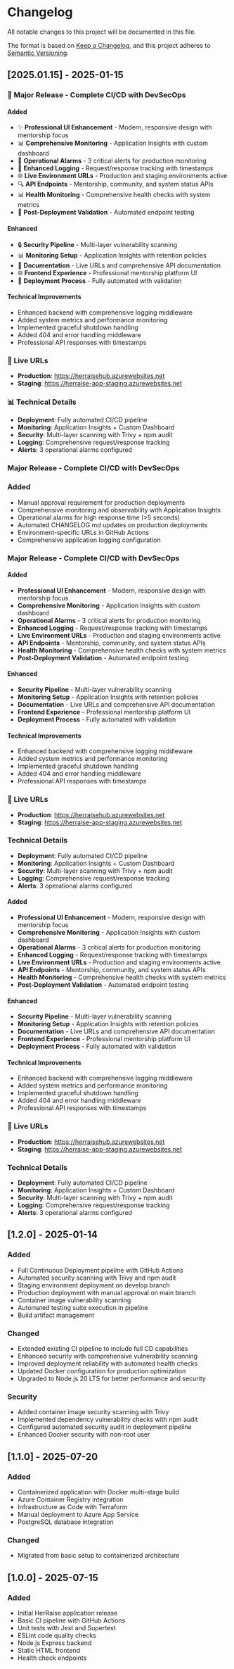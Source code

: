 # Changelog

All notable changes to this project will be documented in this file.

The format is based on [Keep a Changelog](https://keepachangelog.com/en/1.0.0/),
and this project adheres to [Semantic Versioning](https://semver.org/spec/v2.0.0.html).

## [2025.01.15] - 2025-01-15



### 🚀 Major Release - Complete CI/CD with DevSecOps

#### Added
- ✨ **Professional UI Enhancement** - Modern, responsive design with mentorship focus
- 📊 **Comprehensive Monitoring** - Application Insights with custom dashboard
- 🔔 **Operational Alarms** - 3 critical alerts for production monitoring
- 📝 **Enhanced Logging** - Request/response tracking with timestamps
- 🌐 **Live Environment URLs** - Production and staging environments active
- 🔍 **API Endpoints** - Mentorship, community, and system status APIs
- 📊 **Health Monitoring** - Comprehensive health checks with system metrics
- 🚀 **Post-Deployment Validation** - Automated endpoint testing

#### Enhanced
- 🔒 **Security Pipeline** - Multi-layer vulnerability scanning
- 📊 **Monitoring Setup** - Application Insights with retention policies
- 📝 **Documentation** - Live URLs and comprehensive API documentation
- 🌐 **Frontend Experience** - Professional mentorship platform UI
- 🚀 **Deployment Process** - Fully automated with validation

#### Technical Improvements
- Enhanced backend with comprehensive logging middleware
- Added system metrics and performance monitoring
- Implemented graceful shutdown handling
- Added 404 and error handling middleware
- Professional API responses with timestamps

### 🔗 Live URLs
- **Production**: https://herraisehub.azurewebsites.net
- **Staging**: https://herraise-app-staging.azurewebsites.net

### 📊 Technical Details
- **Deployment**: Fully automated CI/CD pipeline
- **Monitoring**: Application Insights + Custom Dashboard
- **Security**: Multi-layer scanning with Trivy + npm audit
- **Logging**: Comprehensive request/response tracking
- **Alerts**: 3 operational alarms configured





###  Major Release - Complete CI/CD with DevSecOps

### Added
- Manual approval requirement for production deployments
- Comprehensive monitoring and observability with Application Insights
- Operational alarms for high response time (>5 seconds)
- Automated CHANGELOG.md updates on production deployments
- Environment-specific URLs in GitHub Actions
- Comprehensive application logging configuration


###  Major Release - Complete CI/CD with DevSecOps


#### Added
-  **Professional UI Enhancement** - Modern, responsive design with mentorship focus
-  **Comprehensive Monitoring** - Application Insights with custom dashboard
-  **Operational Alarms** - 3 critical alerts for production monitoring
-  **Enhanced Logging** - Request/response tracking with timestamps
-  **Live Environment URLs** - Production and staging environments active
-  **API Endpoints** - Mentorship, community, and system status APIs
-  **Health Monitoring** - Comprehensive health checks with system metrics
-  **Post-Deployment Validation** - Automated endpoint testing

#### Enhanced
-  **Security Pipeline** - Multi-layer vulnerability scanning
-  **Monitoring Setup** - Application Insights with retention policies
-  **Documentation** - Live URLs and comprehensive API documentation
-  **Frontend Experience** - Professional mentorship platform UI
-  **Deployment Process** - Fully automated with validation

#### Technical Improvements
- Enhanced backend with comprehensive logging middleware
- Added system metrics and performance monitoring
- Implemented graceful shutdown handling
- Added 404 and error handling middleware
- Professional API responses with timestamps

### 🔗 Live URLs
- **Production**: https://herraisehub.azurewebsites.net
- **Staging**: https://herraise-app-staging.azurewebsites.net

###  Technical Details
- **Deployment**: Fully automated CI/CD pipeline
- **Monitoring**: Application Insights + Custom Dashboard
- **Security**: Multi-layer scanning with Trivy + npm audit
- **Logging**: Comprehensive request/response tracking
- **Alerts**: 3 operational alarms configured



#### Added
-  **Professional UI Enhancement** - Modern, responsive design with mentorship focus
-  **Comprehensive Monitoring** - Application Insights with custom dashboard
-  **Operational Alarms** - 3 critical alerts for production monitoring
-  **Enhanced Logging** - Request/response tracking with timestamps
-  **Live Environment URLs** - Production and staging environments active
-  **API Endpoints** - Mentorship, community, and system status APIs
-  **Health Monitoring** - Comprehensive health checks with system metrics
-  **Post-Deployment Validation** - Automated endpoint testing

#### Enhanced
-  **Security Pipeline** - Multi-layer vulnerability scanning
-  **Monitoring Setup** - Application Insights with retention policies
-  **Documentation** - Live URLs and comprehensive API documentation
-  **Frontend Experience** - Professional mentorship platform UI
-  **Deployment Process** - Fully automated with validation

#### Technical Improvements
- Enhanced backend with comprehensive logging middleware
- Added system metrics and performance monitoring
- Implemented graceful shutdown handling
- Added 404 and error handling middleware
- Professional API responses with timestamps

### 🔗 Live URLs
- **Production**: https://herraisehub.azurewebsites.net
- **Staging**: https://herraise-app-staging.azurewebsites.net

### Technical Details
- **Deployment**: Fully automated CI/CD pipeline
- **Monitoring**: Application Insights + Custom Dashboard
- **Security**: Multi-layer scanning with Trivy + npm audit
- **Logging**: Comprehensive request/response tracking
- **Alerts**: 3 operational alarms configured



## [1.2.0] - 2025-01-14

### Added
- Full Continuous Deployment pipeline with GitHub Actions
- Automated security scanning with Trivy and npm audit
- Staging environment deployment on develop branch
- Production deployment with manual approval on main branch
- Container image vulnerability scanning
- Automated testing suite execution in pipeline
- Build artifact management

### Changed
- Extended existing CI pipeline to include full CD capabilities
- Enhanced security with comprehensive vulnerability scanning
- Improved deployment reliability with automated health checks
- Updated Docker configuration for production optimization
- Upgraded to Node.js 20 LTS for better performance and security

### Security
- Added container image security scanning with Trivy
- Implemented dependency vulnerability checks with npm audit
- Configured automated security audit in deployment pipeline
- Enhanced Docker security with non-root user

## [1.1.0] - 2025-07-20

### Added
- Containerized application with Docker multi-stage build
- Azure Container Registry integration
- Infrastructure as Code with Terraform
- Manual deployment to Azure App Service
- PostgreSQL database integration

### Changed
- Migrated from basic setup to containerized architecture

## [1.0.0] - 2025-07-15

### Added
- Initial HerRaise application release
- Basic CI pipeline with GitHub Actions
- Unit tests with Jest and Supertest
- ESLint code quality checks
- Node.js Express backend
- Static HTML frontend
- Health check endpoints